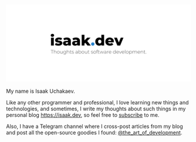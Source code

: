 

<p align="center">
  <a target="_blank" href="https://isaak.dev">
  <img src="https://raw.githubusercontent.com/lk-geimfari/lk-geimfari.github.io/master/assets/images/other/preview.png" width="700"/>
  </a>
</p>



My name is Isaak Uchakaev.

Like any other programmer and professional, I love learning new things and technologies, and sometimes, 
I write my thoughts about such things in my personal blog https://isaak.dev, so feel free to [subscribe](https://isaak.dev/subscribe/) to me. 

Also, I have a Telegram channel where I cross-post articles from my blog and post all
the open-source goodies I found: [@the_art_of_development](https://t.me/https://t.me/the_art_of_development).
